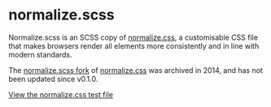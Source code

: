 <!--Copyright (c) Laserfiche.
Licensed under the MIT License. See LICENSE.md in the project root for license information.-->

# normalize.scss

Normalize.scss is an SCSS copy of [normalize.css](http://necolas.github.io/normalize.css), a customisable CSS file that makes browsers render all elements more consistently and in line with modern standards.

The [normalize.scss fork](https://github.com/guerrero/normalize.scss) of [normalize.css](http://necolas.github.io/normalize.css) was archived in 2014, and has not been updated since v0.1.0.

[View the normalize.css test file](http://necolas.github.io/normalize.css/latest/test.html)
